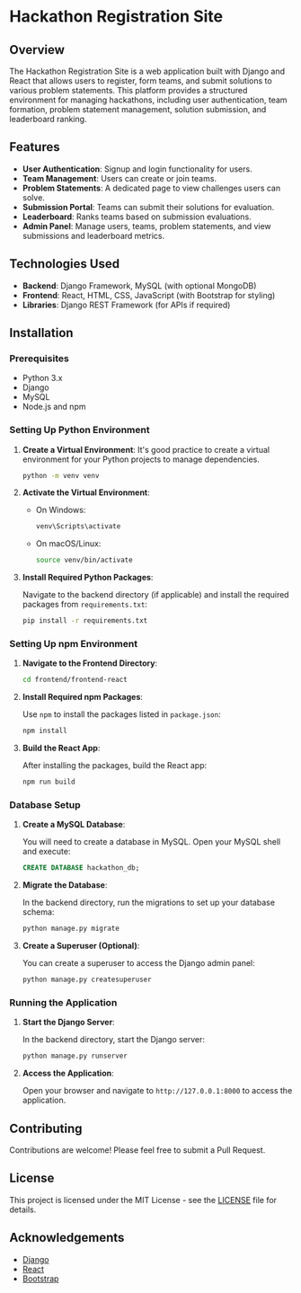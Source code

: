 # Hackathon Registration Site

## Overview

The Hackathon Registration Site is a web application built with Django and React that allows users to register, form teams, and submit solutions to various problem statements. This platform provides a structured environment for managing hackathons, including user authentication, team formation, problem statement management, solution submission, and leaderboard ranking.

## Features

- **User Authentication**: Signup and login functionality for users.
- **Team Management**: Users can create or join teams.
- **Problem Statements**: A dedicated page to view challenges users can solve.
- **Submission Portal**: Teams can submit their solutions for evaluation.
- **Leaderboard**: Ranks teams based on submission evaluations.
- **Admin Panel**: Manage users, teams, problem statements, and view submissions and leaderboard metrics.

## Technologies Used

- **Backend**: Django Framework, MySQL (with optional MongoDB)
- **Frontend**: React, HTML, CSS, JavaScript (with Bootstrap for styling)
- **Libraries**: Django REST Framework (for APIs if required)

## Installation

### Prerequisites

- Python 3.x
- Django
- MySQL
- Node.js and npm

### Setting Up Python Environment

1. **Create a Virtual Environment**:
   It's good practice to create a virtual environment for your Python projects to manage dependencies.

   ```bash
   python -m venv venv
   ```

2. **Activate the Virtual Environment**:

   - On Windows:

     ```bash
     venv\Scripts\activate
     ```

   - On macOS/Linux:

     ```bash
     source venv/bin/activate
     ```

3. **Install Required Python Packages**:

   Navigate to the backend directory (if applicable) and install the required packages from `requirements.txt`:

   ```bash
   pip install -r requirements.txt
   ```

### Setting Up npm Environment

1. **Navigate to the Frontend Directory**:

   ```bash
   cd frontend/frontend-react
   ```

2. **Install Required npm Packages**:

   Use `npm` to install the packages listed in `package.json`:

   ```bash
   npm install
   ```

3. **Build the React App**:

   After installing the packages, build the React app:

   ```bash
   npm run build
   ```

### Database Setup

1. **Create a MySQL Database**:

   You will need to create a database in MySQL. Open your MySQL shell and execute:

   ```sql
   CREATE DATABASE hackathon_db;
   ```

2. **Migrate the Database**:

   In the backend directory, run the migrations to set up your database schema:

   ```bash
   python manage.py migrate
   ```

3. **Create a Superuser (Optional)**:

   You can create a superuser to access the Django admin panel:

   ```bash
   python manage.py createsuperuser
   ```

### Running the Application

1. **Start the Django Server**:

   In the backend directory, start the Django server:

   ```bash
   python manage.py runserver
   ```

2. **Access the Application**:

   Open your browser and navigate to `http://127.0.0.1:8000` to access the application.

## Contributing

Contributions are welcome! Please feel free to submit a Pull Request.

## License

This project is licensed under the MIT License - see the [LICENSE](LICENSE) file for details.

## Acknowledgements

- [Django](https://www.djangoproject.com/)
- [React](https://reactjs.org/)
- [Bootstrap](https://getbootstrap.com/)
